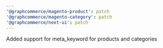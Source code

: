 ```yaml
---
'@graphcommerce/magento-product': patch
'@graphcommerce/magento-category': patch
'@graphcommerce/next-ui': patch
---
```


Added support for meta_keyword for products and categories
